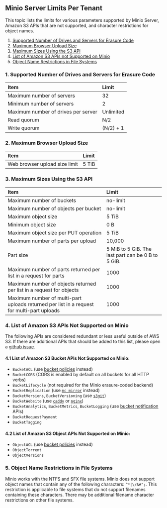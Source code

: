 ## Minio Server Limits Per Tenant

This topic lists the limits for various parameters supported by Minio Server, Amazon S3 APIs that are not supported, and character restrictions for object names.

1. [Supported Number of Drives and Servers for Erasure Code](#supported-number-of-drives-and-servers-for-erasure-code)
2. [Maximum Browser Upload Size](#maximum-browser-upload-size)
3. [Maximum Sizes Using the S3 API](#maximum-sizes-using-the-s3-api)
4. [List of Amazon S3 APIs not Supported on Minio](#list-of-amazon-s3-apis-not-supported-on-Minio)
5. [Object Name Restrictions in File Systems](#object-name-restrictions-in-file-systems)

### 1. <a name="supported-number-of-drives-and-servers-for-erasure-code"></a>Supported Number of Drives and Servers for Erasure Code

|**Item**|**Limit**|
|:---|:---|
|Maximum number of servers| 32|
|Minimum number of servers| 2|
|Maximum number of drives per server| Unlimited|
|Read quorum| N/2|
|Write quorum| (N/2) + 1|

### 2. <a name="maximum-browser-upload-size"></a>Maximum Browser Upload Size

|**Item**|**Limit**|
|:---|:---|
|Web browser upload size limit| 5 TiB|

### 3. <a name="maximum-sizes-using-the-s3-api"></a>Maximum Sizes Using the S3 API

|**Item**|**Limit**|
|:---|:---|
|Maximum number of buckets| no-limit|
|Maximum number of objects per bucket| no-limit|
|Maximum object size| 5 TiB|
|Minimum object size| 0 B|
|Maximum object size per PUT operation| 5 TiB|
|Maximum number of parts per upload| 	10,000|
|Part size|5 MiB to 5 GiB. The last part can be 0 B to 5 GiB.|
|Maximum number of parts returned per list in a request for parts| 1000|
|Maximum number of objects returned per list in a request for objects| 1000|
|Maximum number of multi-part uploads returned per list in a request for multi-part uploads| 1000|

### 4. <a name="list-of-amazon-s3-apis-not-supported-on-Minio"></a>List of Amazon S3 APIs Not Supported on Minio
The following APIs are considered redundant or less useful outside of AWS S3. If there are additional APIs that should be added to this list, please open a [github issue](https://github.com/minio/minio/issues).

#### 4.1 List of Amazon S3 Bucket APIs Not Supported on Minio:

- `BucketACL` (use [bucket policies](https://docs.minio.io/docs/minio-client-complete-guide#policy) instead)
- `BucketCORS` (CORS is enabled by default on all buckets for all HTTP verbs)
- `BucketLifecycle` (not required for the Minio erasure-coded backend)
- `BucketReplication` (use [`mc mirror`](https://docs.minio.io/docs/minio-client-complete-guide#mirror) instead)
- `BucketVersions`, `BucketVersioning` (use [`s3git`](https://github.com/s3git/s3git))
- `BucketWebsite` (use [`caddy`](https://github.com/mholt/caddy) or [`nginx`](https://www.nginx.com/resources/wiki/))
- `BucketAnalytics`, `BucketMetrics`, `BucketLogging` (use [bucket notification](https://docs.minio.io/docs/minio-client-complete-guide#events) APIs)
- `BucketRequestPayment`
- `BucketTagging`

#### 4.2 List of Amazon S3 Object APIs Not Supported on Minio:

- `ObjectACL` (use [bucket policies](https://docs.minio.io/docs/minio-client-complete-guide#policy) instead)
- `ObjectTorrent`
- `ObjectVersions`

### 5. <a name="object-name-restrictions-in-file-systems"></a>Object Name Restrictions in File Systems
Minio works with the NTFS and SFX file systems. Minio does not support object names that contain any of the following characters: `^*|\/&#";`. This restriction is applicable to file systems that do not support filenames containing these characters. There may be additional filename character restrictions on other file systems.
